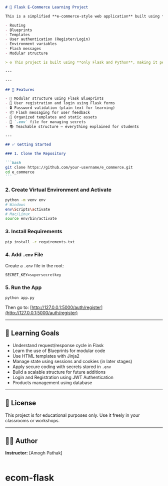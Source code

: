 ````markdown
# 🛒 Flask E-Commerce Learning Project

This is a simplified **e-commerce-style web application** built using **Flask and Python**. It is designed for educational purposes to teach students the fundamentals of web development including:

- Routing
- Blueprints
- Templates
- User authentication (Register/Login)
- Environment variables
- Flash messages
- Modular structure

> ⚙️ This project is built using **only Flask and Python**, making it perfect for beginners.

---

---

## 🚀 Features

- 🧱 Modular structure using Flask Blueprints
- 🔐 User registration and login using Flask forms
- 🔒 Password validation (plain text for learning)
- 📦 Flash messaging for user feedback
- 📁 Organized templates and static assets
- 📌 `.env` file for managing secrets
- 📚 Teachable structure – everything explained for students

---

## ✅ Getting Started

### 1. Clone the Repository

```bash
git clone https://github.com/your-username/e_commerce.git
cd e_commerce
```
````

### 2. Create Virtual Environment and Activate

```bash
python -m venv env
# Windows
env\Scripts\activate
# Mac/Linux
source env/bin/activate
```

### 3. Install Requirements

```bash
pip install -r requirements.txt
```

### 4. Add `.env` File

Create a `.env` file in the root:

```
SECRET_KEY=supersecretkey
```

### 5. Run the App

```bash
python app.py
```

Then go to: [http://127.0.0.1:5000/auth/register](http://127.0.0.1:5000/auth/register)

---

## 🧠 Learning Goals

- Understand request/response cycle in Flask
- Learn the use of Blueprints for modular code
- Use HTML templates with Jinja2
- Manage state using sessions and cookies (in later stages)
- Apply secure coding with secrets stored in `.env`
- Build a scalable structure for future additions
- Login and Registration using JWT Authentication
- Products management using database

---

## 📌 License

This project is for educational purposes only. Use it freely in your classrooms or workshops.

---

## 🙋‍♂️ Author

**Instructor:** \[Amogh Pathak]

```

```

# ecom-flask
